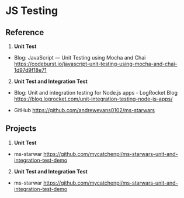 
# JS Testing

## Reference
1. **Unit Test**
- Blog: JavaScript — Unit Testing using Mocha and Chai
   https://codeburst.io/javascript-unit-testing-using-mocha-and-chai-1d97d9f18e71

2. **Unit Test and Integration Test**
- Blog: 
    Unit and integration testing for Node.js apps - LogRocket Blog
    https://blog.logrocket.com/unit-integration-testing-node-js-apps/

- GitHub
    https://github.com/andrewevans0102/ms-starwars



## Projects
1. **Unit Test**
- ms-starwar https://github.com/mycatchenpi/ms-starwars-unit-and-integration-test-demo

2. **Unit Test and Integration Test**
- ms-starwar https://github.com/mycatchenpi/ms-starwars-unit-and-integration-test-demo
